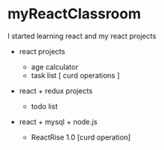 # myReactClassroom
I started learning react and my react projects


- react projects 
  - age calculator
  - task list [ curd operations ]
  
- react + redux projects
  - todo list

- react + mysql + node.js
  - ReactRise 1.0 [curd operation]
